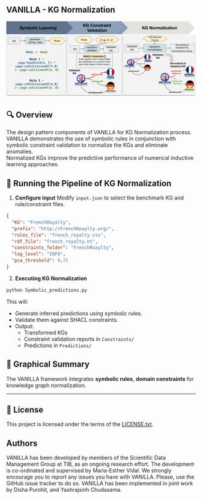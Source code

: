 ## VANILLA - KG Normalization
![Graphical Abstract](images/DesignPattern(a)VANILLA.png)
## 🔍 Overview

The design pattern components of VANILLA for KG Normalization process. <br>
VANILLA demonstrates the use of symbolic rules in conjunction with symbolic constraint validation to
normalize the KGs and eliminate anomalies. <br>
Normalized KGs improve the predictive performance of numerical inductive learning approaches.

## 🚀 Running the Pipeline of KG Normalization

1. **Configure input**
   Modify `input.json` to select the benchmark KG and rule/constraint files.
```json
{
  "KG": "FrenchRoyalty",
  "prefix": "http://FrenchRoaylty.org/",
  "rules_file": "french_royalty.csv",
  "rdf_file": "french_royalty.nt",
  "constraints_folder": "FrenchRoaylty",
  "log_level": "INFO",
  "pca_threshold": 0.75
}
```
2. **Executing KG Normalization**

```python
python Symbolic_predictions.py
```

This will:
- Generate inferred predictions using symbolic rules.
- Validate them against SHACL constraints.
- Output:
  - Transformed KGs
  - Constraint validation reports in `Constraints/`
  - Predictions in `Predictions/`

## 🧠 Graphical Summary

The VANILLA framework integrates **symbolic rules**, **domain constraints** for knowledge graph normalization. <br>

---

## 📄 License

This project is licensed under the terms of the [LICENSE.txt](LICENSE.txt).

## Authors
VANILLA has been developed by members of the Scientific Data Management Group at TIB, as an ongoing research effort.
The development is co-ordinated and supervised by Maria-Esther Vidal.
We strongly encourage you to report any issues you have with VANILLA.
Please, use the GitHub issue tracker to do so.
VANILLA has been implemented in joint work by Disha Purohit, and Yashrajsinh Chudasama.
